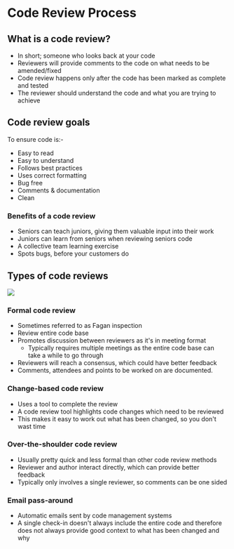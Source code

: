<!-- cSpell:ignore Fagan -->

# Code Review Process

## What is a code review?

* In short; someone who looks back at your code
* Reviewers will provide comments to the code on what needs to be amended/fixed
* Code review happens only after the code has been marked as complete and tested
* The reviewer should understand the code and what you are trying to achieve

## Code review goals

To ensure code is:-

* Easy to read
* Easy to understand
* Follows best practices
* Uses correct formatting
* Bug free
* Comments & documentation
* Clean

### Benefits of a code review

* Seniors can teach juniors, giving them valuable input into their work
* Juniors can learn from seniors when reviewing seniors code
* A collective team learning exercise
* Spots bugs, before your customers do

## Types of code reviews

![](../img/2021-01-18-06-17-01.png)

### Formal code review

* Sometimes referred to as Fagan inspection
* Review entire code base
* Promotes discussion between reviewers as it's in meeting format
    * Typically requires multiple meetings as the entire code base can take a while to go through
* Reviewers will reach a consensus, which could have better feedback
* Comments, attendees and points to be worked on are documented.

### Change-based code review

* Uses a tool to complete the review
* A code review tool highlights code changes which need to be reviewed
* This makes it easy to work out what has been changed, so you don't wast time

### Over-the-shoulder code review

* Usually pretty quick and less formal than other code review methods
* Reviewer and author interact directly, which can provide better feedback
* Typically only involves a single reviewer, so comments can be one sided

### Email pass-around

* Automatic emails sent by code management systems
* A single check-in doesn't always include the entire code and therefore does not always provide good context to what has been changed and why